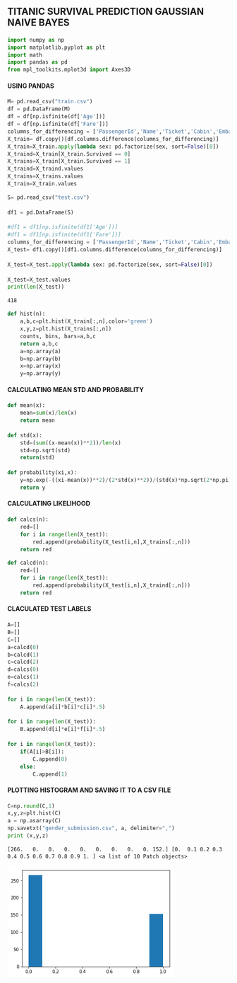 
## TITANIC SURVIVAL PREDICTION GAUSSIAN NAIVE BAYES


```python
import numpy as np
import matplotlib.pyplot as plt
import math
import pandas as pd
from mpl_toolkits.mplot3d import Axes3D
```

#### USING PANDAS


```python
M= pd.read_csv("train.csv")
df = pd.DataFrame(M)
df = df[np.isfinite(df['Age'])]
df = df[np.isfinite(df['Fare'])]
columns_for_differencing = ['PassengerId','Name','Ticket','Cabin','Embarked','Parch','SibSp','Pclass']
X_train= df.copy()[df.columns.difference(columns_for_differencing)]
X_train=X_train.apply(lambda sex: pd.factorize(sex, sort=False)[0])
X_traind=X_train[X_train.Survived == 0]
X_trains=X_train[X_train.Survived == 1]
X_traind=X_traind.values
X_trains=X_trains.values
X_train=X_train.values
```


```python
S= pd.read_csv("test.csv")

df1 = pd.DataFrame(S)

#df1 = df1[np.isfinite(df1['Age'])]
#df1 = df1[np.isfinite(df1['Fare'])]
columns_for_differencing = ['PassengerId','Name','Ticket','Cabin','Embarked','Parch','SibSp','Pclass']
X_test= df1.copy()[df1.columns.difference(columns_for_differencing)]

X_test=X_test.apply(lambda sex: pd.factorize(sex, sort=False)[0])

X_test=X_test.values
print(len(X_test))
```

    418



```python
def hist(n):
    a,b,c=plt.hist(X_train[:,n],color='green') 
    x,y,z=plt.hist(X_trains[:,n])
    counts, bins, bars=a,b,c
    return a,b,c
    a=np.array(a)
    b=np.array(b)
    x=np.array(x)
    y=np.array(y)
```

#### CALCULATING MEAN STD AND PROBABILITY


```python
def mean(x):
    mean=sum(x)/len(x)
    return mean

def std(x):
    std=(sum((x-mean(x))**2))/len(x)
    std=np.sqrt(std)
    return(std)

def probability(xi,x):
    y=np.exp(-((xi-mean(x))**2)/(2*std(x)**2))/(std(x)*np.sqrt(2*np.pi))
    return y
```

#### CALCULATING LIKELIHOOD


```python
def calcs(n):
    red=[]
    for i in range(len(X_test)):
        red.append(probability(X_test[i,n],X_trains[:,n]))
    return red
```


```python
def calcd(n):
    red=[]
    for i in range(len(X_test)):
        red.append(probability(X_test[i,n],X_traind[:,n]))
    return red
```

#### CLACULATED TEST LABELS


```python
A=[]
B=[]
C=[]
a=calcd(0)
b=calcd(1)
c=calcd(2)
d=calcs(0)
e=calcs(1)
f=calcs(2)

for i in range(len(X_test)):
    A.append(a[i]*b[i]*c[i]*.5)

for i in range(len(X_test)):
    B.append(d[i]*e[i]*f[i]*.5)

for i in range(len(X_test)):
    if(A[i]>B[i]):
        C.append(0)
    else:
        C.append(1)
```

#### PLOTTING HISTOGRAM AND SAVING IT TO A CSV FILE


```python
C=np.round(C,1)
x,y,z=plt.hist(C)
a = np.asarray(C)
np.savetxt("gender_submission.csv", a, delimiter=",")
print (x,y,z)
```

    [266.   0.   0.   0.   0.   0.   0.   0.   0. 152.] [0.  0.1 0.2 0.3 0.4 0.5 0.6 0.7 0.8 0.9 1. ] <a list of 10 Patch objects>



![png](output_14_1.png)

